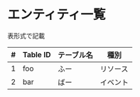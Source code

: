 # エンティティ一覧

表形式で記載

| #   | Table ID | テーブル名 | 種別     |
| --- | -------- | ---------- | -------- |
| 1   | foo      | ふー       | リソース |
| 2   | bar      | ばー       | イベント |
